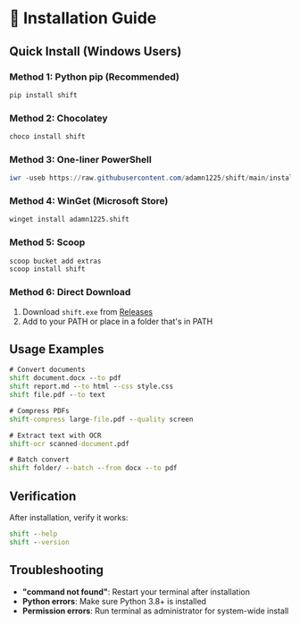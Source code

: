 # 🚀 Installation Guide

## Quick Install (Windows Users)

### Method 1: Python pip (Recommended)
```cmd
pip install shift
```

### Method 2: Chocolatey
```cmd
choco install shift
```

### Method 3: One-liner PowerShell
```powershell
iwr -useb https://raw.githubusercontent.com/adamn1225/shift/main/install.ps1 | iex
```

### Method 4: WinGet (Microsoft Store)
```cmd
winget install adamn1225.shift
```

### Method 5: Scoop
```cmd
scoop bucket add extras
scoop install shift
```

### Method 6: Direct Download
1. Download `shift.exe` from [Releases](https://github.com/adamn1225/shift/releases/latest)
2. Add to your PATH or place in a folder that's in PATH

## Usage Examples

```cmd
# Convert documents
shift document.docx --to pdf
shift report.md --to html --css style.css
shift file.pdf --to text

# Compress PDFs
shift-compress large-file.pdf --quality screen

# Extract text with OCR
shift-ocr scanned-document.pdf

# Batch convert
shift folder/ --batch --from docx --to pdf
```

## Verification

After installation, verify it works:
```cmd
shift --help
shift --version
```

## Troubleshooting

- **"command not found"**: Restart your terminal after installation
- **Python errors**: Make sure Python 3.8+ is installed
- **Permission errors**: Run terminal as administrator for system-wide install
